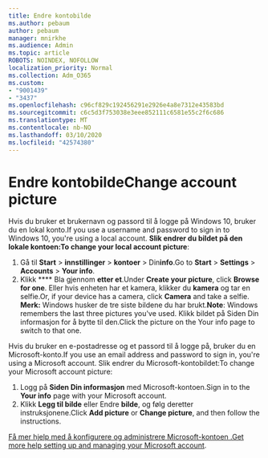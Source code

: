 ```yaml
---
title: Endre kontobilde
ms.author: pebaum
author: pebaum
manager: mnirkhe
ms.audience: Admin
ms.topic: article
ROBOTS: NOINDEX, NOFOLLOW
localization_priority: Normal
ms.collection: Adm_O365
ms.custom:
- "9001439"
- "3437"
ms.openlocfilehash: c96cf829c192456291e2926e4a8e7312e43583bd
ms.sourcegitcommit: c6c5d3f753038e3eee852111c6581e55c2f6c686
ms.translationtype: MT
ms.contentlocale: nb-NO
ms.lasthandoff: 03/10/2020
ms.locfileid: "42574380"
---
```

# <a name="change-account-picture"></a><span data-ttu-id="225b2-102">Endre kontobilde</span><span class="sxs-lookup"><span data-stu-id="225b2-102">Change account picture</span></span>

<span data-ttu-id="225b2-103">Hvis du bruker et brukernavn og passord til å logge på Windows 10, bruker du en lokal konto.</span><span class="sxs-lookup"><span data-stu-id="225b2-103">If you use a username and password to sign in to Windows 10, you're using a local account.</span></span> <span data-ttu-id="225b2-104">**Slik endrer du bildet på den lokale kontoen:**</span><span class="sxs-lookup"><span data-stu-id="225b2-104">**To change your local account picture**:</span></span>

1. <span data-ttu-id="225b2-105">Gå til **Start** > **innstillinger** > **kontoer** > Din**info**.</span><span class="sxs-lookup"><span data-stu-id="225b2-105">Go to **Start** > **Settings** > **Accounts** > **Your info**.</span></span>
2. <span data-ttu-id="225b2-106">Klikk \*\*\*\* Bla gjennom **etter et**.</span><span class="sxs-lookup"><span data-stu-id="225b2-106">Under **Create your picture**, click **Browse for one**.</span></span> <span data-ttu-id="225b2-107">Eller hvis enheten har et kamera, klikker du **kamera** og tar en selfie.</span><span class="sxs-lookup"><span data-stu-id="225b2-107">Or, if your device has a camera, click **Camera** and take a selfie.</span></span> 
    <span data-ttu-id="225b2-108">**Merk:** Windows husker de tre siste bildene du har brukt.</span><span class="sxs-lookup"><span data-stu-id="225b2-108">**Note**: Windows remembers the last three pictures you've used.</span></span> <span data-ttu-id="225b2-109">Klikk bildet på Siden Din informasjon for å bytte til den.</span><span class="sxs-lookup"><span data-stu-id="225b2-109">Click the picture on the Your info page to switch to that one.</span></span>

<span data-ttu-id="225b2-110">Hvis du bruker en e-postadresse og et passord til å logge på, bruker du en Microsoft-konto.</span><span class="sxs-lookup"><span data-stu-id="225b2-110">If you use an email address and password to sign in, you're using a Microsoft account.</span></span> <span data-ttu-id="225b2-111">Slik endrer du Microsoft-kontobildet:</span><span class="sxs-lookup"><span data-stu-id="225b2-111">To change your Microsoft account picture:</span></span>

1. <span data-ttu-id="225b2-112">Logg på **Siden Din informasjon** med Microsoft-kontoen.</span><span class="sxs-lookup"><span data-stu-id="225b2-112">Sign in to the **Your info** page with your Microsoft account.</span></span>
2. <span data-ttu-id="225b2-113">Klikk **Legg til bilde** eller Endre **bilde**, og følg deretter instruksjonene.</span><span class="sxs-lookup"><span data-stu-id="225b2-113">Click **Add picture** or **Change picture**, and then follow the instructions.</span></span>

<span data-ttu-id="225b2-114">[Få mer hjelp med å konfigurere og administrere Microsoft-kontoen .](https://support.microsoft.com/products/microsoft-account?category=manage-account)</span><span class="sxs-lookup"><span data-stu-id="225b2-114">[Get more help setting up and managing your Microsoft account](https://support.microsoft.com/products/microsoft-account?category=manage-account).</span></span>
